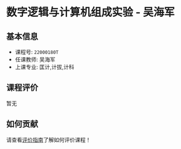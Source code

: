 # 数字逻辑与计算机组成实验 - 吴海军

## 基本信息

- 课程号: `22000180T`
- 任课教师: 吴海军
- 上课专业: 匡计,计拔,计科

## 课程评价

暂无

## 如何贡献

请查看[评价指南](../how-to-comment.md)了解如何评价课程！
